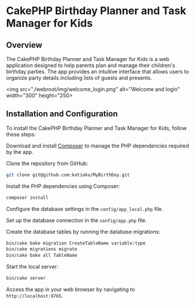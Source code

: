# CakePHP Birthday Planner and Task Manager for Kids

## Overview

The CakePHP Birthday Planner and Task Manager for Kids is a web application designed to help parents plan and manage
their children's birthday parties. The app provides an intuitive interface that allows users to organize party details
including lists of guests and presents.

<img src="./webroot/img/welcome_login.png" alt="Welcome and login"  width="300" height="250>

## Installation and Configuration

To install the CakePHP Birthday Planner and Task Manager for Kids, follow these steps:

Download and install [Composer](https://getcomposer.org/doc/00-intro.md) to manage the PHP dependencies required by the app.

Clone the repository from GitHub:

```bash
git clone git@github.com:katiaku/MyBirthDay.git
```

Install the PHP dependencies using Composer:
```bash
composer install
```

Configure the database settings in the `config/app_local.php` file.

Set up the database connection in the `config/app.php` file.

Create the database tables by running the database migrations:
```bash
bin/cake bake migration CreateTableName variable:type
bin/cake migrations migrate
bin/cake bake all TableName
```

Start the local server:
```bash
bin/cake server
```

Access the app in your web browser by navigating to `http://localhost:8765`.
